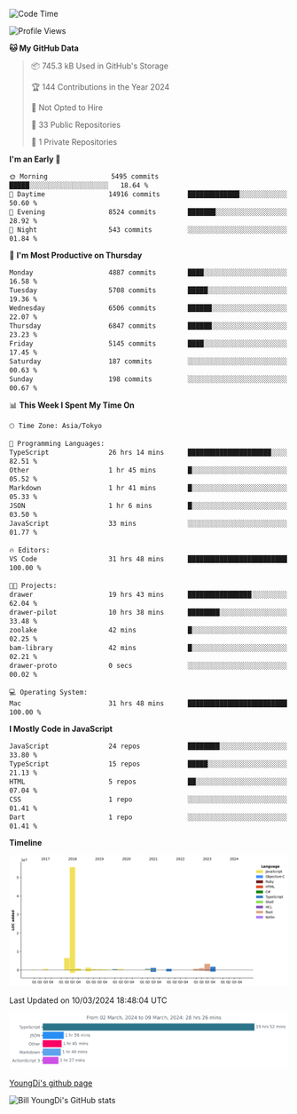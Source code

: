 <!--START_SECTION:waka-->
![Code Time](http://img.shields.io/badge/Code%20Time-468%20hrs%2012%20mins-blue)

![Profile Views](http://img.shields.io/badge/Profile%20Views-25-blue)

**🐱 My GitHub Data** 

> 📦 745.3 kB Used in GitHub's Storage 
 > 
> 🏆 144 Contributions in the Year 2024
 > 
> 🚫 Not Opted to Hire
 > 
> 📜 33 Public Repositories 
 > 
> 🔑 1 Private Repositories 
 > 
**I'm an Early 🐤** 

```text
🌞 Morning                5495 commits        █████░░░░░░░░░░░░░░░░░░░░   18.64 % 
🌆 Daytime                14916 commits       █████████████░░░░░░░░░░░░   50.60 % 
🌃 Evening                8524 commits        ███████░░░░░░░░░░░░░░░░░░   28.92 % 
🌙 Night                  543 commits         ░░░░░░░░░░░░░░░░░░░░░░░░░   01.84 % 
```
📅 **I'm Most Productive on Thursday** 

```text
Monday                   4887 commits        ████░░░░░░░░░░░░░░░░░░░░░   16.58 % 
Tuesday                  5708 commits        █████░░░░░░░░░░░░░░░░░░░░   19.36 % 
Wednesday                6506 commits        ██████░░░░░░░░░░░░░░░░░░░   22.07 % 
Thursday                 6847 commits        ██████░░░░░░░░░░░░░░░░░░░   23.23 % 
Friday                   5145 commits        ████░░░░░░░░░░░░░░░░░░░░░   17.45 % 
Saturday                 187 commits         ░░░░░░░░░░░░░░░░░░░░░░░░░   00.63 % 
Sunday                   198 commits         ░░░░░░░░░░░░░░░░░░░░░░░░░   00.67 % 
```


📊 **This Week I Spent My Time On** 

```text
🕑︎ Time Zone: Asia/Tokyo

💬 Programming Languages: 
TypeScript               26 hrs 14 mins      █████████████████████░░░░   82.51 % 
Other                    1 hr 45 mins        █░░░░░░░░░░░░░░░░░░░░░░░░   05.52 % 
Markdown                 1 hr 41 mins        █░░░░░░░░░░░░░░░░░░░░░░░░   05.33 % 
JSON                     1 hr 6 mins         █░░░░░░░░░░░░░░░░░░░░░░░░   03.50 % 
JavaScript               33 mins             ░░░░░░░░░░░░░░░░░░░░░░░░░   01.77 % 

🔥 Editors: 
VS Code                  31 hrs 48 mins      █████████████████████████   100.00 % 

🐱‍💻 Projects: 
drawer                   19 hrs 43 mins      ████████████████░░░░░░░░░   62.04 % 
drawer-pilot             10 hrs 38 mins      ████████░░░░░░░░░░░░░░░░░   33.48 % 
zoolake                  42 mins             █░░░░░░░░░░░░░░░░░░░░░░░░   02.25 % 
bam-library              42 mins             █░░░░░░░░░░░░░░░░░░░░░░░░   02.21 % 
drawer-proto             0 secs              ░░░░░░░░░░░░░░░░░░░░░░░░░   00.02 % 

💻 Operating System: 
Mac                      31 hrs 48 mins      █████████████████████████   100.00 % 
```

**I Mostly Code in JavaScript** 

```text
JavaScript               24 repos            ████████░░░░░░░░░░░░░░░░░   33.80 % 
TypeScript               15 repos            █████░░░░░░░░░░░░░░░░░░░░   21.13 % 
HTML                     5 repos             ██░░░░░░░░░░░░░░░░░░░░░░░   07.04 % 
CSS                      1 repo              ░░░░░░░░░░░░░░░░░░░░░░░░░   01.41 % 
Dart                     1 repo              ░░░░░░░░░░░░░░░░░░░░░░░░░   01.41 % 
```



**Timeline**

![Lines of Code chart](https://raw.githubusercontent.com/Youngdi/Youngdi/master/assets/bar_graph.png)


 Last Updated on 10/03/2024 18:48:04 UTC
<!--END_SECTION:waka-->

![wakatime](./images/stat.svg)

[YoungDi's github page](https://youngdi.github.io)

![Bill YoungDi's GitHub stats](https://github-readme-stats.vercel.app/api?username=youngdi&count_private=true&show_icons=true)
